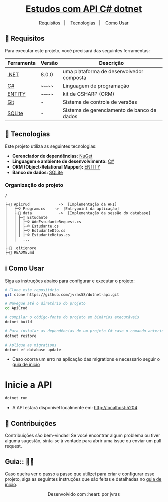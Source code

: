 <h1 align="center">
  <a href="">Estudos com API C# dotnet</a>
</h1>

<p align="center">
  <a href="#memo-requisitos">Requisitos</a>&nbsp;&nbsp;&nbsp;|&nbsp;&nbsp;&nbsp;
  <a href="#rocket-tecnologias">Tecnologias</a>&nbsp;&nbsp;&nbsp;|&nbsp;&nbsp;&nbsp;
  <a href="#information_source-como-usar">Como Usar</a>
</p>

## :memo: Requisitos

Para executar este projeto, você precisará das seguintes ferramentas:

| Ferramenta                                         | Versão  | Descrição                                   |
| -------------------------------------------------- | ------- | ------------------------------------------- |
| [.NET](https://dotnet.microsoft.com/pt-br/download)| 8.0.0   | uma plataforma de desenvolvedor composta    |
| [C#](https://dotnet.microsoft.com/en-us/download)  | ~~~~    | Linguagem de programação                    |
| [ENTITY](https://learn.microsoft.com/en-us/ef/)    | ~~~~    | kit de CSHARP (ORM)                         |
| [Git](https://git-scm.com)                         | -       | Sistema de controle de versões              |
| [SQLite](https://sqlite.org/)                      | -       | Sistema de gerenciamento de banco de dados  |


## :rocket: Tecnologias

Este projeto utiliza as seguintes tecnologias:

- **Gerenciador de dependências:** [NuGet](https://www.nuget.org/)
- **Linguagem e ambiente de desenvolvimento:** [C#](https://dotnet.microsoft.com)
- **ORM (Object-Relational Mapper):** [ENTITY](https://learn.microsoft.com/en-us/ef/)
- **Banco de dados:** [SQLite](https://sqlite.org/)



### Organização do projeto
```
/

├─📁 ApiCrud             ->  [Implementação da API]
│   ├─©️ Program.cs    ->  [Entrypoint da aplicação]
│   ├─📁 data            ->  [Implementação da sessão do database]
│   │ ├─📁 Estudante
│   │ │ ├─©️ AddEstudanteRequest.cs
│   │ │ ├─©️ Estudante.cs
│   │ │ ├─©️ EstudanteDto.cs
│   │ │ ├─©️ EstudanteRotas.cs
│   │   ...
│                     
├─📄 .gitignore
├─📄 README.md
```

## :information_source: Como Usar

Siga as instruções abaixo para configurar e executar o projeto:

```bash
# Clone este repositório
git clone https://github.com/jvras58/dotnet-api.git

# Navegue até o diretório do projeto
cd ApiCrud

# compilar o código-fonte do projeto em binários executáveis
dotnet build

# Para instalar as dependências de um projeto C# caso o comando anterior não tenha feito
dotnet restore

# Aplique as migrations
dotnet ef database update
```
- Caso ocorra um erro na aplicação das migrations e necessario seguir o [guia de inicio](inicio.md) 

# Inicie a API
```bash
dotnet run
```

- A API estará disponível localmente em: [http://localhost:5204](http://localhost:5204/swagger/index.html)


## :handshake: Contribuições

Contribuições são bem-vindas! Se você encontrar algum problema ou tiver alguma sugestão, sinta-se à vontade para abrir uma issue ou enviar um pull request.

## Guia:: 👩‍💻
Caso queira ver o passo a passo que utilizei para criar e configurar esse projeto, siga as seguintes instruções que são feitas e detalhadas no [guia de inicio](inicio.md).

<p align="center">Desenvolvido com :heart: por jvras</p>
